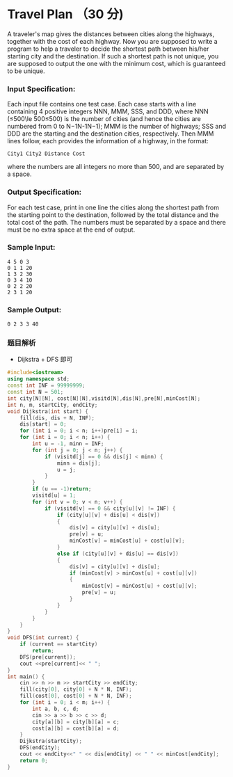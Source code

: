 # Travel Plan （30 分)

A traveler's map gives the distances between cities along the highways, together with the cost of each highway. Now you are supposed to write a program to help a traveler to decide the shortest path between his/her starting city and the destination. If such a shortest path is not unique, you are supposed to output the one with the minimum cost, which is guaranteed to be unique.

### Input Specification:

Each input file contains one test case. Each case starts with a line containing 4 positive integers NNN, MMM, SSS, and DDD, where NNN (≤500\\le 500≤500) is the number of cities (and hence the cities are numbered from 0 to N−1N-1N−1); MMM is the number of highways; SSS and DDD are the starting and the destination cities, respectively. Then MMM lines follow, each provides the information of a highway, in the format:

    City1 City2 Distance Cost
    

where the numbers are all integers no more than 500, and are separated by a space.

### Output Specification:

For each test case, print in one line the cities along the shortest path from the starting point to the destination, followed by the total distance and the total cost of the path. The numbers must be separated by a space and there must be no extra space at the end of output.

### Sample Input:

    4 5 0 3
    0 1 1 20
    1 3 2 30
    0 3 4 10
    0 2 2 20
    2 3 1 20
    

### Sample Output:

    0 2 3 3 40

### 题目解析

- Dijkstra + DFS 即可

```C++
#include<iostream>
using namespace std;
const int INF = 99999999;
const int N = 501;
int city[N][N], cost[N][N],visitd[N],dis[N],pre[N],minCost[N];
int n, m, startCity, endCity;
void Dijkstra(int start) {
	fill(dis, dis + N, INF);
	dis[start] = 0;
	for (int i = 0; i < n; i++)pre[i] = i;
	for (int i = 0; i < n; i++) {
		int u = -1, minn = INF;
		for (int j = 0; j < n; j++) {
			if (visitd[j] == 0 && dis[j] < minn) {
				minn = dis[j];
				u = j;
			}
		}
		if (u == -1)return;
		visitd[u] = 1;
		for (int v = 0; v < n; v++) {
			if (visitd[v] == 0 && city[u][v] != INF) {
				if (city[u][v] + dis[u] < dis[v])
				{
					dis[v] = city[u][v] + dis[u];
					pre[v] = u;
					minCost[v] = minCost[u] + cost[u][v];
				}
				else if (city[u][v] + dis[u] == dis[v])
				{
					dis[v] = city[u][v] + dis[u];
					if (minCost[v] > minCost[u] + cost[u][v])
					{
						minCost[v] = minCost[u] + cost[u][v];
						pre[v] = u;
					}
				}
			}
		}
	}
}
void DFS(int current) {
	if (current == startCity)
		return;
	DFS(pre[current]);
	cout <<pre[current]<< " ";
}
int main() {
	cin >> n >> m >> startCity >> endCity;
	fill(city[0], city[0] + N * N, INF);
	fill(cost[0], cost[0] + N * N, INF);
	for (int i = 0; i < m; i++) {
		int a, b, c, d;
		cin >> a >> b >> c >> d;
		city[a][b] = city[b][a] = c;
		cost[a][b] = cost[b][a] = d;
	}
	Dijkstra(startCity);
	DFS(endCity);
	cout << endCity<<" " << dis[endCity] << " " << minCost[endCity];
	return 0;
}
```